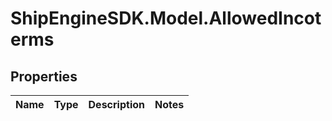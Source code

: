 # ShipEngineSDK.Model.AllowedIncoterms

## Properties

Name | Type | Description | Notes
------------ | ------------- | ------------- | -------------

